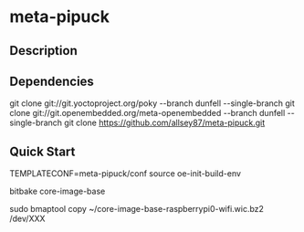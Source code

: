 # meta-pipuck

## Description

## Dependencies

git clone git://git.yoctoproject.org/poky --branch dunfell --single-branch
git clone git://git.openembedded.org/meta-openembedded --branch dunfell --single-branch
git clone https://github.com/allsey87/meta-pipuck.git

## Quick Start

TEMPLATECONF=meta-pipuck/conf source oe-init-build-env

bitbake core-image-base

sudo bmaptool copy ~/core-image-base-raspberrypi0-wifi.wic.bz2 /dev/XXX


